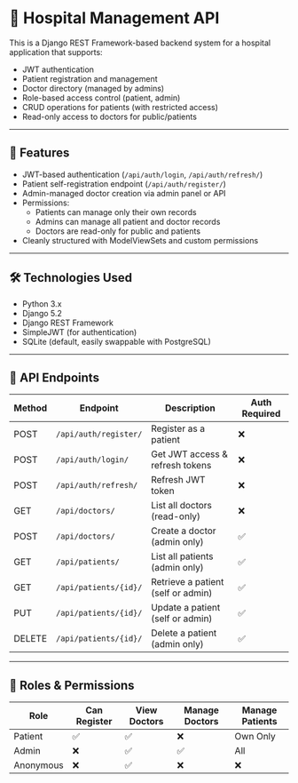 # 🏥 Hospital Management API

This is a Django REST Framework-based backend system for a hospital application that supports:
- JWT authentication
- Patient registration and management
- Doctor directory (managed by admins)
- Role-based access control (patient, admin)
- CRUD operations for patients (with restricted access)
- Read-only access to doctors for public/patients

---

## 🚀 Features

- JWT-based authentication (`/api/auth/login`, `/api/auth/refresh/`)
- Patient self-registration endpoint (`/api/auth/register/`)
- Admin-managed doctor creation via admin panel or API
- Permissions:
  - Patients can manage only their own records
  - Admins can manage all patient and doctor records
  - Doctors are read-only for public and patients
- Cleanly structured with ModelViewSets and custom permissions

---

## 🛠️ Technologies Used

- Python 3.x
- Django 5.2
- Django REST Framework
- SimpleJWT (for authentication)
- SQLite (default, easily swappable with PostgreSQL)

---

## 📂 API Endpoints

| Method | Endpoint                 | Description                            | Auth Required |
|--------|--------------------------|----------------------------------------|---------------|
| POST   | `/api/auth/register/`    | Register as a patient                  | ❌            |
| POST   | `/api/auth/login/`       | Get JWT access & refresh tokens        | ❌            |
| POST   | `/api/auth/refresh/`     | Refresh JWT token                      | ❌            |
| GET    | `/api/doctors/`          | List all doctors (read-only)           | ❌            |
| POST   | `/api/doctors/`          | Create a doctor (admin only)           | ✅            |
| GET    | `/api/patients/`         | List all patients (admin only)         | ✅            |
| GET    | `/api/patients/{id}/`    | Retrieve a patient (self or admin)     | ✅            |
| PUT    | `/api/patients/{id}/`    | Update a patient (self or admin)       | ✅            |
| DELETE | `/api/patients/{id}/`    | Delete a patient (admin only)          | ✅            |

---

## 🔐 Roles & Permissions

| Role     | Can Register | View Doctors | Manage Doctors | Manage Patients |
|----------|--------------|--------------|----------------|------------------|
| Patient  | ✅           | ✅            | ❌              | Own Only          |
| Admin    | ❌           | ✅            | ✅              | All               |
| Anonymous| ❌           | ✅            | ❌              | ❌                |


